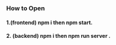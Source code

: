 ### How to Open
#### 1.(frontend) npm i then npm start.
#### 2. (backend) npm i then npm run server .
